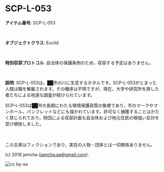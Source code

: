 # SCP-L-053

**アイテム番号**: SCP-L-053  

<br>  

**オブジェクトクラス**: Euclid  

<br>  

**特別収容プロトコル**: 自治体の保護条例のため，収容する予定はありません。  

<br>  

**説明**: SCP-L-053は，██市の川に生息するホタルです。SCP-L-053がとまった人間は職を解雇されます。その機序は不明ですが，現在，大学や研究所を辞した者たちによる地道な調査が続けられています。  

SCP-L-053は██市の長期にわたる環境保護政策の象徴であり，市のマークやマンホール，パンフレットなどにも描かれています。許可なく捕獲することはかたく禁じられており，財団による収容計画も自治体および地元住民の根強い反対を受け頓挫しました。  

<br>  
<br>  
この文章はフィクションであり，実在の人物・団体とは一切関係ありません。  

(c) 2018 jamcha (jamcha.aa@gmail.com).  

![cc by-sa](https://i.creativecommons.org/l/by-sa/4.0/88x31.png)
